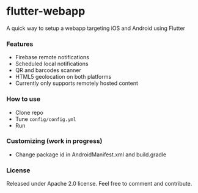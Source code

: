 # flutter-webapp

A quick way to setup a webapp targeting iOS and Android using Flutter

### Features

- Firebase remote notifications
- Scheduled local notifications
- QR and barcodes scanner
- HTML5 geolocation on both platforms
- Currently only supports remotely hosted content

### How to use

- Clone repo
- Tune `config/config.yml`
- Run

### Customizing (work in progress)

- Change package id in AndroidManifest.xml and build.gradle

### License

Released under Apache 2.0 license. Feel free to comment and contribute.
